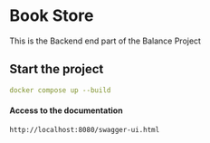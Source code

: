 # Book Store
This is the Backend end part of the Balance Project
## Start the project
```yml
docker compose up --build
```
#### Access to the documentation
`http://localhost:8080/swagger-ui.html`